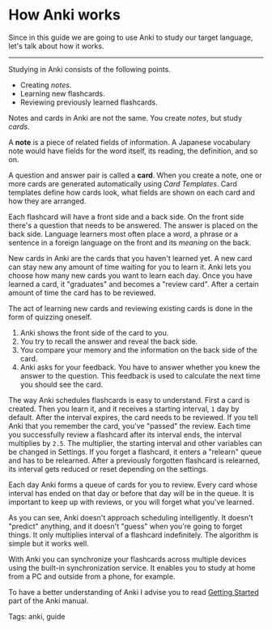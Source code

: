 # How Anki works

Since in this guide we are going to use Anki to study our target language,
let's talk about how it works.

****

Studying in Anki consists of the following points.

* Creating *notes*.
* Learning new flashcards.
* Reviewing previously learned flashcards.

Notes and cards in Anki are not the same.
You create *notes*, but study *cards*.

A **note** is a piece of related fields of information.
A Japanese vocabulary note would have fields for
the word itself, its reading, the definition, and so on.

A question and answer pair is called a **card**.
When you create a note,
one or more cards are generated automatically using *Card Templates*.
Card templates define how cards look,
what fields are shown on each card and how they are arranged.

Each flashcard will have a front side and a back side.
On the front side there's a question that needs to be answered.
The answer is placed on the back side.
Language learners most often place
a word, a phrase or a sentence in a foreign language on the front and its *meaning* on the back.

New cards in Anki are the cards that you haven't learned yet.
A new card can stay new any amount of time waiting for you to learn it.
Anki lets you choose how many new cards you want to learn each day.
Once you have learned a card,
it "graduates" and becomes a "review card".
After a certain amount of time the card has to be reviewed.

The act of learning new cards and reviewing existing cards
is done in the form of quizzing oneself.

1) Anki shows the front side of the card to you.
1) You try to recall the answer and reveal the back side.
1) You compare your memory and the information on the back side of the card.
3) Anki asks for your feedback.
   You have to answer whether you knew the answer to the question.
   This feedback is used to calculate the next time you should see the card.

The way Anki schedules flashcards is easy to understand.
First a card is created.
Then you learn it, and it receives a starting interval, `1` day by default.
After the interval expires, the card needs to be reviewed.
If you tell Anki that you remember the card, you've "passed" the review.
Each time you successfully review a flashcard after its interval ends,
the interval multiplies by `2.5`.
The multiplier, the starting interval and other variables can be changed in Settings.
If you forget a flashcard,
it enters a "relearn" queue and has to be relearned.
After a previously forgotten flashcard is relearned,
its interval gets reduced or reset depending on the settings.

Each day Anki forms a queue of cards for you to review.
Every card whose interval has ended on that day or before that day will be in the queue.
It is important to keep up with reviews, or you will forget what you've learned.

As you can see, Anki doesn't approach scheduling intelligently.
It doesn't "predict" anything, and it doesn't "guess" when you're going to forget things.
It only multiplies interval of a flashcard indefinitely.
The algorithm is simple but it works well.

With Anki you can synchronize your flashcards across multiple devices
using the built-in synchronization service.
It enables you to study at home from a PC and outside from a phone, for example.

To have a better understanding of Anki
I advise you to read
[Getting Started](https://docs.ankiweb.net/getting-started.html)
part of the Anki manual.

Tags: anki, guide
